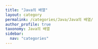 ```yaml
---
title: "Java의 배열"
layout: category
permalink: /categories/Java/Java의 배열/
author_profile: true
taxonomy: Java의 배열
sidebar:
  nav: "categories"
---
```

